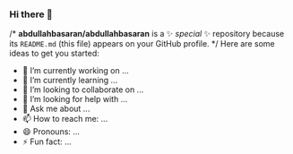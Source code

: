 ### Hi there 👋

/*
**abdullahbasaran/abdullahbasaran** is a ✨ _special_ ✨ repository because its `README.md` (this file) appears on your GitHub profile.
*/
Here are some ideas to get you started:

- 🔭 I’m currently working on ...
- 🌱 I’m currently learning ...
- 👯 I’m looking to collaborate on ...
- 🤔 I’m looking for help with ...
- 💬 Ask me about ...
- 📫 How to reach me: ...
- 😄 Pronouns: ...
- ⚡ Fun fact: ...

